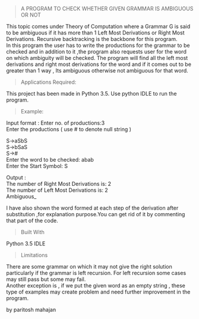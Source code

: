 >A PROGRAM TO CHECK WHETHER GIVEN GRAMMAR IS AMBIGUOUS OR NOT 

This topic comes under Theory of Computation where a Grammar G is said to be ambiguous if it has more than 1 Left Most Derivations or Right Most Derivations. Recursive backtracking is the backbone for this program.<br />
In this program the user has to write the productions for the grammar to be checked and in addition to it ,the program also requests user for the word on which ambiguity will be checked. The program will find all the left most derivations and right most derivations for the word and if it comes out to be greater than 1 way , Its ambiguous otherwise not ambiguous for that word.

>Applications Required:

This project has been made in Python 3.5. Use python IDLE to run the program.

>Example:

Input format :
Enter no. of productions:3<br />
Enter the productions ( use # to denote null string )<br />

S->aSbS<br />
S->bSaS<br />
S->#<br />
Enter the word to be checked: abab<br />
Enter the Start Symbol: S<br />

Output :<br />
The number of Right Most Derivations is: 2<br />
The number of Left Most Derivations is: 2<br />
Ambiguous_

I have also shown the word formed at each step of the derivation after substitution ,for explanation purpose.You can get rid of it by commenting that part of the code.

>Built With

Python 3.5 IDLE

>Limitations

There are some grammar on which it may not give the right solution particularly if the grammar is left recursion. For left recursion some cases may still pass but some may fail. <br />
Another exception is , if we put the given word as an empty string , these type of examples may create problem and need further improvement in the program. 


by 
paritosh mahajan
